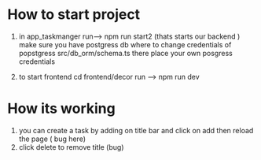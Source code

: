 # How to start project

1) in app_taskmanger run-->  npm run start2  (thats starts our backend ) make sure you have postgress db
where to change credentials of popstgress src/db_orm/schema.ts there place your own posgress credentials

2) to start frontend cd frontend/decor  run --> npm run dev


# How its working
1) you can create a task by adding on title bar and click on add then reload the page ( bug here)
2) click delete to remove title (bug)